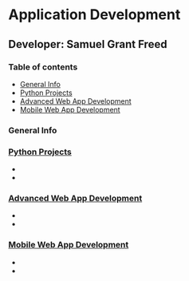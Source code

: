 # Application Development
## Developer: Samuel Grant Freed

### Table of contents
* [General Info](#general-info)
* [Python Projects](#python-projects)
* [Advanced Web App Development](#advanced-web-app-development)
* [Mobile Web App Development](#mobile-web-app-development)


### General Info



### [Python Projects](python-projects/README.md "My Python Projects README.md file")
 
   -
   -
   
### [Advanced Web App Development](advanced_web_app_development/README.md "My Advanced Web App Development README.md file")

   -
   -

### [Mobile Web App Development](mobile_web_app_development/README.md "My Mobile Web App Development README.md file")

   -
   -